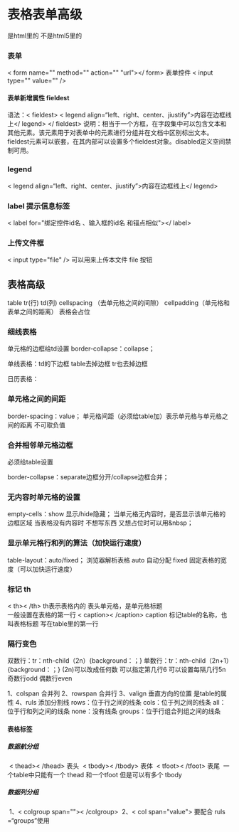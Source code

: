 #   表格表单高级

是html里的    不是html5里的

###  表单

< form  name=""   method=""  action=""  "url"></  form>
表单控件
< input  type=""  value=""  />

#### 表单新增属性  fieldest

语法：< fieldest>
				<   legend   align=“left、right、center、jiustify”>内容在边框线上</ legend>
							</  fieldest>
说明：相当于一个方框，在字段集中可以包含文本和其他元素。该元素用于对表单中的元素进行分组并在文档中区别标出文本。fieldest元素可以嵌套，在其内部可以设置多个fieldest对象。disabled定义空间禁制可用。

### legend

<   legend   align=“left、right、center、jiustify”>内容在边框线上</ legend>

### label   提示信息标签

< label   for="绑定控件id名 、输入框的id名  和锚点相似"></  label>

### 上传文件框

< input   type="file"  />
可以用来上传本文件       file 按钮     

## 表格高级

table    tr(行)  td(列)    cellspacing （去单元格之间的间隙）    cellpadding（单元格和表单之间的距离）
表格会占位    

### 细线表格

单元格的边框给td设置
border-collapse：collapse；

单线表格：td的下边框   table去掉边框  tr也去掉边框

日历表格：

### 单元格之间的间距

border-spacing：value；
单元格间距（必须给table加）表示单元格与单元格之间的距离     不可取负值

### 合并相邻单元格边框

必须给table设置

border-collapse：separate边框分开/collapse边框合并；

### 无内容时单元格的设置

empty-cells：show 显示/hide隐藏；
当单元格无内容时，是否显示该单元格的边框区域 
当表格没有内容时   不想写东西  又想占位时可以用&nbsp；

### 显示单元格行和列的算法（加快运行速度）

table-layout：auto/fixed；
浏览器解析表格    auto  自动分配    fixed  固定表格的宽度（可以加快运行速度）

### 标记  th

< th>< /th> 
		 th表示表格内的 表头单元格，是单元格标题  
		一般设置在表格的第一行
< caption>< /caption> 
 		caption 标记table的名称，也叫表格标题 
 		写在table里的第一行

### 隔行变色

双数行：tr：nth-child（2n）{background：；}
单数行：tr：nth-child（2n+1）{background：；}
(2n)可以改成任何数     可以指定第几行6    可以设置每隔几行5n
奇数行odd      偶数行even



1、colspan     合并列
2、rowspan     合并行
3、valign      垂直方向的位置     是table的属性
4、ruls      添加分割线
		rows：位于行之间的线条
		cols：位于列之间的线条
		all：位于行和列之间的线条
		none：没有线条
		groups：位于行组合列组之间的线条

#### 表格标签

##### 数据航分组

​		< thead>< /thead>     表头
​		< tbody>< /tbody>    表体
​		< tfoot>< /tfoot>    表尾
​	一个table中只能有一个  thead  和一个tfoot    但是可以有多个  tbody

##### 数据列分组

​		1、< colgroup  span="">< /colgroup>
​		2、< col   span="value">
要配合  ruls =“groups”使用

